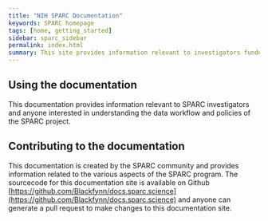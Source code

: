 ```yaml
---
title: "NIH SPARC Documentation"
keywords: SPARC homepage
tags: [home, getting_started]
sidebar: sparc_sidebar
permalink: index.html
summary: This site provides information relevant to investigators funded by the NIH SPARC program.
---
```


## Using the documentation

This documentation provides information relevant to SPARC investigators and anyone interested in understanding the data workflow and policies of the SPARC project.


## Contributing to the documentation

This documentation is created by the SPARC community and provides information related to the various aspects of the SPARC program. The sourcecode for this documentation site is available on Github [https://github.com/Blackfynn/docs.sparc.science](https://github.com/Blackfynn/docs.sparc.science) and anyone can generate a pull request to make changes to this documentation site. 



